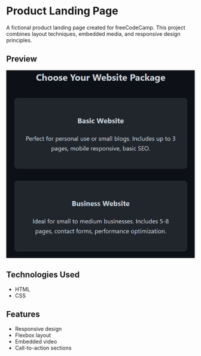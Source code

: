 # Product Landing Page

A fictional product landing page created for freeCodeCamp. This project combines layout techniques, embedded media, and responsive design principles.

## Preview

![Product Landing Page Preview](./assets/capture.PNG)

## Technologies Used

- HTML
- CSS

## Features

- Responsive design
- Flexbox layout
- Embedded video
- Call-to-action sections
